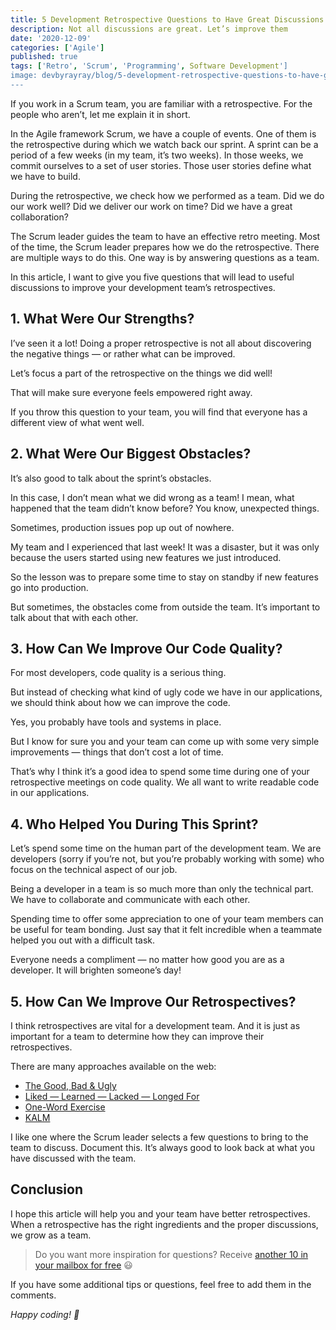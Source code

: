 ```yaml
---
title: 5 Development Retrospective Questions to Have Great Discussions
description: Not all discussions are great. Let’s improve them
date: '2020-12-09'
categories: ['Agile']
published: true
tags: ['Retro', 'Scrum', 'Programming', Software Development']
image: devbyrayray/blog/5-development-retrospective-questions-to-have-great-discussions
---
```


If you work in a Scrum team, you are familiar with a retrospective. For the people who aren’t, let me explain it in short.

In the Agile framework Scrum, we have a couple of events. One of them is the retrospective during which we watch back our sprint. A sprint can be a period of a few weeks (in my team, it’s two weeks). In those weeks, we commit ourselves to a set of user stories. Those user stories define what we have to build.

During the retrospective, we check how we performed as a team. Did we do our work well? Did we deliver our work on time? Did we have a great collaboration?

The Scrum leader guides the team to have an effective retro meeting. Most of the time, the Scrum leader prepares how we do the retrospective. There are multiple ways to do this. One way is by answering questions as a team.

In this article, I want to give you five questions that will lead to useful discussions to improve your development team’s retrospectives.

## 1. What Were Our Strengths?

I’ve seen it a lot! Doing a proper retrospective is not all about discovering the negative things — or rather what can be improved.

Let’s focus a part of the retrospective on the things we did well!

That will make sure everyone feels empowered right away.

If you throw this question to your team, you will find that everyone has a different view of what went well.

## 2. What Were Our Biggest Obstacles?

It’s also good to talk about the sprint’s obstacles.

In this case, I don’t mean what we did wrong as a team! I mean, what happened that the team didn’t know before? You know, unexpected things.

Sometimes, production issues pop up out of nowhere.

My team and I experienced that last week! It was a disaster, but it was only because the users started using new features we just introduced.

So the lesson was to prepare some time to stay on standby if new features go into production.

But sometimes, the obstacles come from outside the team. It’s important to talk about that with each other.

## 3. How Can We Improve Our Code Quality?

For most developers, code quality is a serious thing.

But instead of checking what kind of ugly code we have in our applications, we should think about how we can improve the code.

Yes, you probably have tools and systems in place.

But I know for sure you and your team can come up with some very simple improvements — things that don’t cost a lot of time.

That’s why I think it’s a good idea to spend some time during one of your retrospective meetings on code quality. We all want to write readable code in our applications.

## 4. Who Helped You During This Sprint?

Let’s spend some time on the human part of the development team. We are developers (sorry if you’re not, but you’re probably working with some) who focus on the technical aspect of our job.

Being a developer in a team is so much more than only the technical part. We have to collaborate and communicate with each other.

Spending time to offer some appreciation to one of your team members can be useful for team bonding. Just say that it felt incredible when a teammate helped you out with a difficult task.

Everyone needs a compliment — no matter how good you are as a developer. It will brighten someone’s day!

## 5. How Can We Improve Our Retrospectives?

I think retrospectives are vital for a development team. And it is just as important for a team to determine how they can improve their retrospectives.

There are many approaches available on the web:

- [The Good, Bad & Ugly](https://www.funretrospectives.com/the-good-the-bad-and-the-ugly/)
- [Liked — Learned — Lacked — Longed For](https://www.funretrospectives.com/the-4-ls-liked-learned-lacked-longed-for/)
- [One-Word Exercise](https://www.benlinders.com/2013/feelings-matter-in-agile-retrospectives/)
- [KALM](https://www.funretrospectives.com/kalm-keep-add-more-less/)

I like one where the Scrum leader selects a few questions to bring to the team to discuss. Document this. It’s always good to look back at what you have discussed with the team.

## Conclusion

I hope this article will help you and your team have better retrospectives. When a retrospective has the right ingredients and the proper discussions, we grow as a team.

> Do you want more inspiration for questions? Receive [another 10 in your mailbox for free](https://mailchi.mp/3dee30d99133/shake-up-retrospective) 😃

If you have some additional tips or questions, feel free to add them in the comments.

_Happy coding! 🚀_